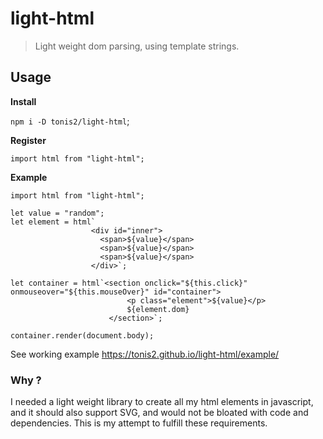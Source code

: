 # light-html
> Light weight dom parsing, using template strings.


## Usage

__Install__

`npm i -D tonis2/light-html`;


__Register__
```
import html from "light-html";

```

__Example__

```
import html from "light-html";

let value = "random";
let element = html`
                  <div id="inner">
                    <span>${value}</span>
                    <span>${value}</span>
                    <span>${value}</span>
                  </div>`;

let container = html`<section onclick="${this.click}" onmouseover="${this.mouseOver}" id="container">
                          <p class="element">${value}</p>
                          ${element.dom}
                      </section>`;                  

container.render(document.body);                  
```                          

See working example https://tonis2.github.io/light-html/example/

### Why ?

I needed a light weight library to create all my html elements in javascript, and it should also support SVG, and would not be bloated with code and dependencies.
This is my attempt to fulfill these requirements.
